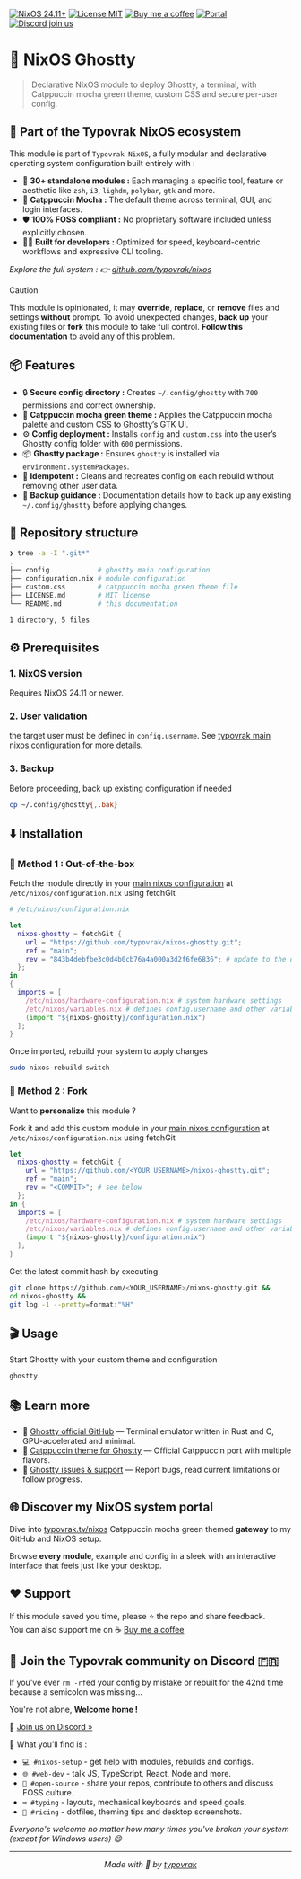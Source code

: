[![NixOS 24.11+](https://img.shields.io/badge/NixOS-24.11%2B-a6e3a1?labelColor=45475a)](https://nixos.org/)
[![License MIT](https://img.shields.io/badge/License-MIT-cba6f7.svg?labelColor=45475a)](LICENSE.md)
[![Buy me a coffee](https://img.shields.io/badge/Buy%20me%20a%20coffee-☕-fab387?labelColor=45475a)](https://typovrak.tv/coffee)
[![Portal](https://img.shields.io/badge/Portal-typovrak.tv%2Fnixos-eba0ac?labelColor=45475a)](https://typovrak.tv/nixos)
[![Discord join us](https://img.shields.io/badge/Discord-Join%20us-74c7ec?labelColor=45475a&logo=discord&logoColor=white)](https://typovrak.tv/discord)

# 👻 NixOS Ghostty

> Declarative NixOS module to deploy Ghostty, a terminal, with Catppuccin mocha green theme, custom CSS and secure per-user config.

## 🧩 Part of the Typovrak NixOS ecosystem

This module is part of ```Typovrak NixOS```, a fully modular and declarative operating system configuration built entirely with :

- 🧱 **30+ standalone modules :** Each managing a specific tool, feature or aesthetic like ```zsh```, ```i3```, ```lighdm```, ```polybar```, ```gtk``` and more.
- 🎨 **Catppuccin Mocha :** The default theme across terminal, GUI, and login interfaces.
- 🛡️ **100% FOSS compliant :** No proprietary software included unless explicitly chosen.
- 🧑‍💻 **Built for developers :** Optimized for speed, keyboard-centric workflows and expressive CLI tooling.

*Explore the full system : 👉 [github.com/typovrak/nixos](https://github.com/typovrak/nixos)*

> [!CAUTION]
> This module is opinionated, it may **override**, **replace**, or **remove** files and settings **without** prompt. To avoid unexpected changes, **back up** your existing files or **fork** this module to take full control. **Follow this documentation** to avoid any of this problem.

## 📦 Features

- 🔒 **Secure config directory :** Creates ```~/.config/ghostty``` with ```700``` permissions and correct ownership.
- 🎨 **Catppuccin mocha green theme :** Applies the Catppuccin mocha palette and custom CSS to Ghostty’s GTK UI.
- ⚙️ **Config deployment :** Installs ```config``` and ```custom.css``` into the user’s Ghostty config folder with ```600``` permissions.
- 📦 **Ghostty package :** Ensures ```ghostty``` is installed via ```environment.systemPackages```.
- 🔄 **Idempotent :** Cleans and recreates config on each rebuild without removing other user data.
- 💾 **Backup guidance :** Documentation details how to back up any existing ```~/.config/ghostty``` before applying changes.

## 📂 Repository structure

```bash
❯ tree -a -I ".git*"
.
├── config            # ghostty main configuration
├── configuration.nix # module configuration
├── custom.css        # catppuccin mocha green theme file
├── LICENSE.md        # MIT license
└── README.md         # this documentation

1 directory, 5 files
```

## ⚙️ Prerequisites

### 1. NixOS version
Requires NixOS 24.11 or newer.

### 2. User validation
the target user must be defined in ```config.username```. See [typovrak main nixos configuration](https://github.com/typovrak/nixos) for more details.

### 3. Backup
Before proceeding, back up existing configuration if needed
```bash
cp ~/.config/ghostty{,.bak}
```

## ⬇️ Installation

### 🚀 Method 1 : Out-of-the-box

Fetch the module directly in your [main nixos configuration](https://github.com/typovrak/nixos) at ```/etc/nixos/configuration.nix``` using fetchGit
```nix
# /etc/nixos/configuration.nix

let
  nixos-ghostty = fetchGit {
    url = "https://github.com/typovrak/nixos-ghostty.git";
    ref = "main";
    rev = "843b4debfbe3c0d4b0cb76a4a000a3d2f6fe6836"; # update to the desired commit
  };
in
{
  imports = [
    /etc/nixos/hardware-configuration.nix # system hardware settings
    /etc/nixos/variables.nix # defines config.username and other variables, see https://github.com/typovrak/nixos for more details
    (import "${nixos-ghostty}/configuration.nix")
  ];
}
```

Once imported, rebuild your system to apply changes
```bash
sudo nixos-rebuild switch
```

### 🍴 Method 2 : Fork

Want to **personalize** this module ?

Fork it and add this custom module in your [main nixos configuration](https://github.com/typovrak/nixos) at ```/etc/nixos/configuration.nix``` using fetchGit
```nix
let
  nixos-ghostty = fetchGit {
    url = "https://github.com/<YOUR_USERNAME>/nixos-ghostty.git";
    ref = "main";
    rev = "<COMMIT>"; # see below
  };
in {
  imports = [
    /etc/nixos/hardware-configuration.nix # system hardware settings
    /etc/nixos/variables.nix # defines config.username and other variables, see https://github.com/typovrak/nixos for more details
    (import "${nixos-ghostty}/configuration.nix")
  ];
}
```

Get the latest commit hash by executing
```bash
git clone https://github.com/<YOUR_USERNAME>/nixos-ghostty.git &&
cd nixos-ghostty &&
git log -1 --pretty=format:"%H"
```

## 🎬 Usage

Start Ghostty with your custom theme and configuration
```bash
ghostty
```

## 📚 Learn more

- 📘 [Ghostty official GitHub](https://github.com/ghostty-org/ghostty) — Terminal emulator written in Rust and C, GPU-accelerated and minimal.
- 🎨 [Catppuccin theme for Ghostty](https://github.com/catppuccin/ghostty) — Official Catppuccin port with multiple flavors.
- 🐛 [Ghostty issues & support](https://github.com/ghostty-org/ghostty/issues) — Report bugs, read current limitations or follow progress.

## 🌐 Discover my NixOS system portal

Dive into [typovrak.tv/nixos](https://typovrak.tv/nixos) Catppuccin mocha green themed **gateway** to my GitHub and NixOS setup.

Browse **every module**, example and config in a sleek with an interactive interface that feels just like your desktop.

## ❤️ Support

If this module saved you time, please ⭐️ the repo and share feedback.  
You can also support me on ☕ [Buy me a coffee](https://typovrak.tv/coffee)

## 💬 Join the Typovrak community on Discord 🇫🇷

If you've ever ```rm -rf```ed your config by mistake or rebuilt for the 42nd time because a semicolon was missing…

You're not alone, **Welcome home !**

🎯 [Join us on Discord »](https://typovrak.tv/discord)

🧭 What you’ll find is :

- ```💻 #nixos-setup``` - get help with modules, rebuilds and configs.
- ```🌐 #web-dev``` - talk JS, TypeScript, React, Node and more.
- ```🧠 #open-source``` - share your repos, contribute to others and discuss FOSS culture.
- ```⌨️ #typing``` - layouts, mechanical keyboards and speed goals.
- ```🎨 #ricing``` - dotfiles, theming tips and desktop screenshots.

*Everyone's welcome no matter how many times you've broken your system ~~(except for Windows users)~~ 😄*

---

<p align="center"><i>Made with 💜 by <a href="https://typovrak.tv">typovrak</a></i></p>
